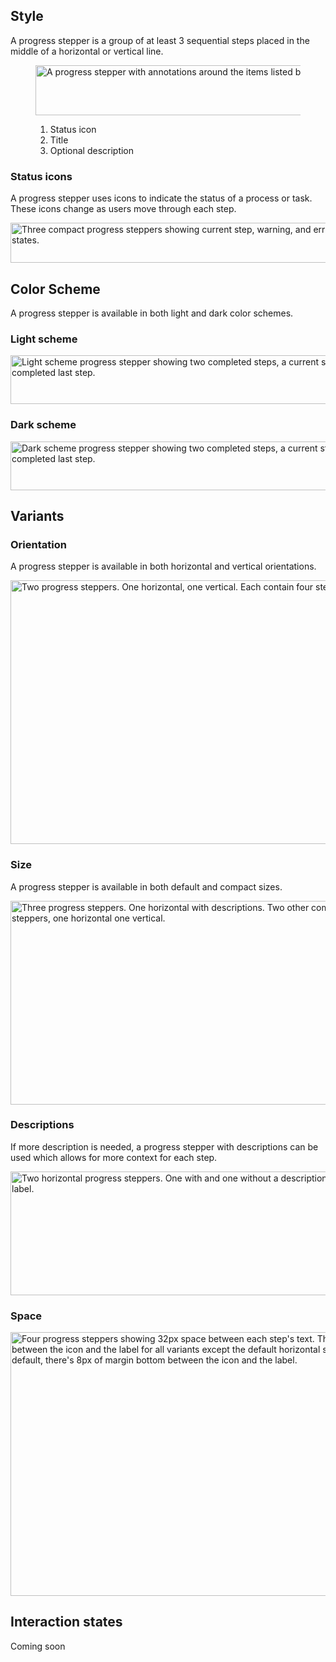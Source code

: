 ## Style

A progress stepper is a group of at least 3 sequential steps placed in the 
middle of a horizontal or vertical line.

<figure>
  <uxdot-example color-palette="lightest">
    <img src="../progress-stepper-style-anatomy.svg"
          alt="A progress stepper with annotations around the items listed below."
          width="663"
          height="80">
  </uxdot-example>
  <figcaption>
    <ol>
      <li>Status icon</li>
      <li>Title</li>
      <li>Optional description</li>
    </ol>
  </figcaption>
</figure>

### Status icons

A progress stepper uses icons to indicate the status of a process or task. These 
icons change as users move through each step.

<uxdot-example color-palette="lightest">
  <img src="../progress-stepper-style-status-icons.svg"
        alt="Three compact progress steppers showing current step, warning, and error states."
        width="560"
        height="64">  
</uxdot-example>


## Color Scheme

A progress stepper is available in both light and dark color schemes.

### Light scheme

<uxdot-example color-palette="lightest">
  <img src="../progress-stepper-style-scheme-light.svg"
        alt="Light scheme progress stepper showing two completed steps, a current step, and a not yet completed last step."
        width="643"
        height="78">  
</uxdot-example>

### Dark scheme

<uxdot-example color-palette="darkest">
  <img src="../progress-stepper-style-scheme-dark.svg"
        alt="Dark scheme progress stepper showing two completed steps, a current step, and a not yet completed last step."
        width="643"
        height="78">  
</uxdot-example>

## Variants

### Orientation

A progress stepper is available in both horizontal and vertical orientations.

<uxdot-example color-palette="lightest">
  <img src="../progress-stepper-style-orientation.svg"
        alt="Two progress steppers. One horizontal, one vertical. Each contain four steps."
        width="643"
        height="422">  
</uxdot-example>

### Size

A progress stepper is available in both default and compact sizes.

<uxdot-example color-palette="lightest">
  <img src="../progress-stepper-style-size.svg"
        alt="Three progress steppers. One horizontal with descriptions. Two other compact progress steppers, one horizontal one vertical."
        width="643"
        height="326">  
</uxdot-example>

### Descriptions

If more description is needed, a progress stepper with descriptions can be used which allows for more context for each step.

<uxdot-example color-palette="lightest">
  <img src="../progress-stepper-style-descriptions.svg"
        alt="Two horizontal progress steppers. One with and one without a description below each step's label."
        width="643"
        height="198">  
</uxdot-example>

### Space

<uxdot-example color-palette="lightest">
  <img src="../progress-stepper-style-space.svg"
        alt="Four progress steppers showing 32px space between each step's text. There's 16px space between the icon and the label for all variants except the default horizontal stepper. For the default, there's 8px of margin bottom between the icon and the label."
        width="643"
        height="422">  
</uxdot-example>

## Interaction states

Coming soon
